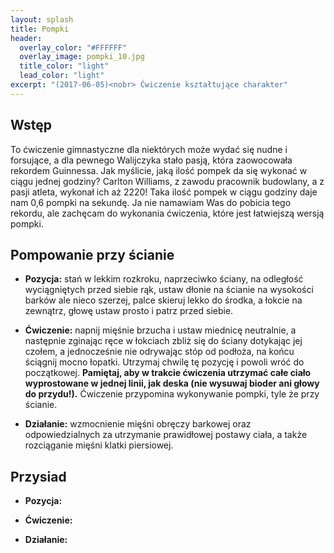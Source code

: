 ```yaml
---
layout: splash
title: Pompki 
header:
  overlay_color: "#FFFFFF"
  overlay_image: pompki_10.jpg
  title_color: "light"
  lead_color: "light"
excerpt: "(2017-06-05)<nobr> Ćwiczenie kształtujące charakter"
---
```


## Wstęp

To ćwiczenie gimnastyczne dla niektórych może wydać się nudne i forsujące, a dla pewnego Walijczyka stało pasją, która zaowocowała rekordem Guinnessa.
Jak myślicie, jaką ilość pompek da się wykonać w ciągu jednej godziny? Carlton Williams, z zawodu pracownik budowlany, a z pasji atleta, wykonał ich aż 2220! Taka ilość pompek w ciągu godziny daje nam 0,6 pompki na sekundę.
Ja nie namawiam Was do pobicia tego rekordu, ale zachęcam do wykonania ćwiczenia, które jest łatwiejszą wersją pompki.


## Pompowanie przy ścianie

* **Pozycja:** stań w lekkim rozkroku, naprzeciwko ściany, na odległość wyciągniętych przed siebie rąk, ustaw dłonie na ścianie na wysokości barków ale nieco szerzej, palce skieruj lekko do środka, a łokcie na zewnątrz, głowę ustaw prosto i patrz przed siebie.

* **Ćwiczenie:** napnij mięśnie brzucha i ustaw miednicę neutralnie, a następnie zginając ręce w łokciach zbliż się do ściany dotykając jej czołem, a jednocześnie nie odrywając stóp od podłoża, na końcu ściągnij mocno łopatki. Utrzymaj chwilę tę pozycję i powoli wróć do początkowej. **Pamiętaj, aby w trakcie ćwiczenia utrzymać całe ciało wyprostowane w jednej linii, jak deska (nie wysuwaj bioder ani głowy do przydu!).** Ćwiczenie przypomina wykonywanie pompki, tyle że przy ścianie.

* **Działanie:** wzmocnienie mięśni obręczy barkowej oraz odpowiedzialnych za utrzymanie prawidłowej postawy ciała, a także rozciąganie mięśni klatki piersiowej.


## Przysiad

* **Pozycja:**

* **Ćwiczenie:**

* **Działanie:**
